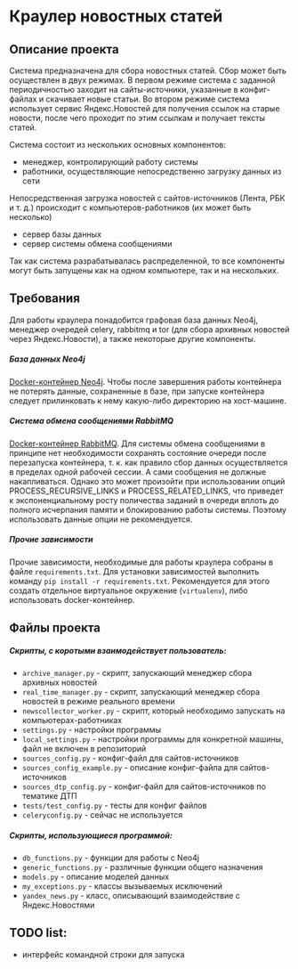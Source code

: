 # Краулер новостных статей

## Описание проекта
Система предназначена для сбора новостных статей. Сбор может быть осуществлен в двух режимах. 
В первом режиме система с заданной периодичностью заходит на сайты-источники, указанные в конфиг-файлах и скачивает новые статьи. 
Во втором режиме система использует сервис Яндекс.Новостей для получения ссылок на старые новости, после чего проходит по этим ссылкам и получает тексты статей.

Система состоит из нескольких основных компонентов:
* менеджер, контролирующий работу системы
* работники, осуществляющие непосредственно загрузку данных из сети

Непосредственная загрузка новостей с сайтов-источников (Лента, РБК и т. д.) происходит с компьютеров-работников (их может быть несколько)
* сервер базы данных
* сервер системы обмена сообщениями

Так как система разрабатывалась распределенной, то все компоненты могут быть запущены как на одном компьютере, так и на нескольких.


## Требования
Для работы краулера понадобится графовая база данных Neo4j, менеджер очередей celery, rabbitmq и tor (для сбора архивных новостей через Яндекс.Новости), а также некоторые другие компоненты.

##### База данных Neo4j
[Docker-контейнер Neo4j](https://hub.docker.com/_/neo4j/ "Docker-контейнер Neo4j"). Чтобы после завершения работы контейнера не потерять данные, сохраненные в базе, при запуске контейнера следует прилинковать к нему какую-либо директорию на хост-машине.

##### Система обмена сообщениями RabbitMQ
[Docker-контейнер RabbitMQ](https://hub.docker.com/_/rabbitmq/ "Docker-контейнер RabbitMQ"). Для системы обмена сообщениями в принципе нет необходимости сохранять состояние очереди после перезапуска контейнера, т. к. как правило сбор данных осуществляется в пределах одной рабочей сессии. А сами сообщения не должные накапливаться. Однако это может произойти при использовании опций PROCESS_RECURSIVE_LINKS и PROCESS_RELATED_LINKS, что приведет к экспоненциальному росту поличества заданий в очереди вплоть до полного исчерпания памяти и блокированию работы системы. Поэтому использовать данные опции не рекомендуется.

##### Прочие зависимости
Прочие зависимости, необходимые для работы краулера собраны в файле `requirements.txt`.
Для установки зависимостей выполнить команду `pip install -r requirements.txt`. Рекомендуется для этого создать отдельное виртуальное окружение (`virtualenv`), либо использовать docker-контейнер.


## Файлы проекта
##### Скрипты, с коротыми взаимодействует пользователь:
* `archive_manager.py` - скрипт, запускающий менеджер сбора архивных новостей
* `real_time_manager.py` - скрипт, запускающий менеджер сбора новостей в режиме реального времени
* `newscollector_worker.py` - скрипт, который необходимо запускать на компьютерах-работниках
* `settings.py` - настройки программы
* `local_settings.py` - настройки программы для конкретной машины, файл не включен в репозиторий
* `sources_config.py` - конфиг-файл для сайтов-источников
* `sources_config_example.py` - описание конфиг-файла для сайтов-источников
* `sources_dtp_config.py` - конфиг-файл для сайтов-источников по тематике ДТП
* `tests/test_config.py` - тесты для конфиг файлов
* `celeryconfig.py` - сейчас не используется

##### Скрипты, использующиеся программой:
* `db_functions.py` - функции для работы с Neo4j
* `generic_functions.py` - различные функции общего назначения
* `models.py` - описание моделей данных
* `my_exceptions.py` - классы вызываемых исключений
* `yandex_news.py` - класс, описывающий взаимодействие с Яндекс.Новостями


## TODO list:
* интерфейс командной строки для запуска
